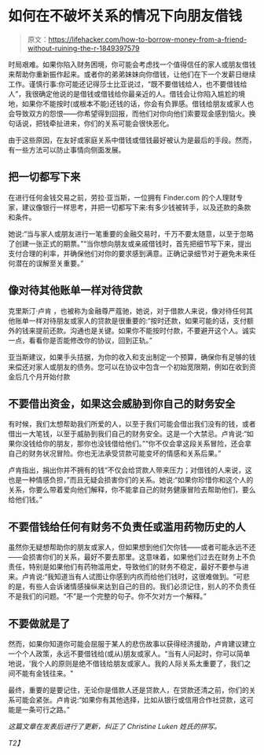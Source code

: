 # 如何在不破坏关系的情况下向朋友借钱

> 原文：<https://lifehacker.com/how-to-borrow-money-from-a-friend-without-ruining-the-r-1849397579>

时局艰难。如果你陷入财务困境，你可能会考虑找一个值得信任的家人或朋友借钱来帮助你重新振作起来。或者你的弟弟妹妹向你借钱，让他们在下一个发薪日继续工作。谨慎行事:你可能还记得莎士比亚说过，“既不要借钱给人，也不要借钱给人”，我很确定他说的是借钱或借钱给你最亲近的人。借钱会让你陷入尴尬的境地，如果你不能按时(或根本不能)还钱的话，你会有负罪感。借钱给朋友或家人也会导致双方的怨恨——你希望得到回报，而他们对你向他们索要现金感到恼火。换句话说，把钱牵扯进来，你们的关系可能会很快恶化。



由于这些原因，在友好或家庭关系中借钱或借钱最好被认为是最后的手段。然而，有一些方法可以防止事情向侧面发展。

## **把一切都写下来**

在进行任何金钱交易之前，劳拉·亚当斯，一位拥有 Finder.com 的个人理财专家，建议像银行一样思考，并把一切都写下来:有多少钱被转手，以及还款的条款和条件。

她说:“当与家人或朋友进行一笔重要的金融交易时，千万不要太随意，以至于忽略了创建一张正式的期票。”“当你想向朋友或亲戚借钱时，首先把细节写下来，提出支付合理的利率，并确保他们对你的要求感到满意。正确记录细节对于避免未来任何潜在的误解至关重要。”

## **像对待其他账单一样对待贷款**

克里斯汀·卢肯 ，也被称为金融尊严蔻驰，她说，对于借款人来说，像对待任何其他账单一样对待朋友或家人的贷款是很重要的:“按时还款，如果可能的话，支付额外的钱来提前还款。沟通也是关键。如果你不能按时付款，不要避开这个人。诚实一点，看看你是否能修改你的协议，回到正轨。”

亚当斯建议，如果手头拮据，为你的收入和支出制定一个预算，确保你有足够的钱来偿还对家人或朋友的债务。您可以在协议中包含一个初始宽限期，例如在收到资金后几个月开始付款

## **不要借出资金，如果这会威胁到你自己的财务安全**

有时候，我们太想帮助我们所爱的人，以至于我们可能会借出我们没有的钱，或者借出一大笔钱，以至于威胁到我们自己的财务安全。这是一个大禁忌。卢肯说:“如果你没钱给你的朋友，那你也没钱借给他们。”“你不仅会拿这段关系冒险，还会拿自己的财务状况冒险。你也无法承受贷款可能变坏的情感和关系后果。”

卢肯指出，捐出你并不拥有的钱“不仅会给贷款人带来压力；对借钱的人来说，这也是一种情感负担，”而且无疑会损害你们的关系。她说:“如果你珍惜你和这个人的关系，你要么带着爱向他们解释，你不能拿自己的财务健康冒险去帮助他们，要么给他们钱。”

## 不要借钱给任何有财务不负责任或滥用药物历史的人

虽然你无疑想帮助你的朋友或家人，但如果想到他们欠你钱——或者可能永远不还——会损害你们的关系，最好不要去那里。这意味着，如果他们过去在财务上不负责任，特别是如果他们有药物滥用史，导致他们的财务不稳定，最好不要参与进来。卢肯说:“我知道当有人试图让你感到内疚而给他们钱时，这很难做到。“可悲的是，有些人会诉诸情感操纵来达到自己的目的。我们必须记住，别人的不负责任不是我们的问题。“不”是一个完整的句子。你不欠对方一个解释。”

## 不要做就是了

然而，如果你知道你可能会屈服于某人的悲伤故事以获得经济援助，卢肯建议建立一个个人政策，永远不要借钱给(或从)朋友或家人。“当有人问起时，你可以简单地说，‘我个人的原则是绝不借钱给朋友或家人。我的人际关系太重要了，我们之间不能有金钱往来。"

最终，重要的是要记住，无论你是借款人还是贷款人，在贷款还清之前，你们的关系可能会紧张。卢肯说:“如果你有其他选择，比如从银行或信用合作社贷款，这可能是一条可行之路。”

*这篇文章在发表后进行了更新，纠正了 Christine Luken 姓氏的拼写。*

*T2】*
